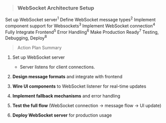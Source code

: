 >### WebSocket Architecture Setup 
<p>Set up WebSocket server<sup>1</sup>
Define WebSocket message types<sup>2</sup>
Implement component support for Websockets<sup>3</sup>
Implement WebSocket connection<sup>4</sup> 
Fully Integrate Frontend<sup>5</sup>
Error Handling<sup>6</sup>
Make Production Ready<sup>7</sup>
Testing, Debugging, Deploy<sup>8</sup>
	
>Action Plan Summary
1.	Set up WebSocket server
	- Server listens for client connections.
    
3.  **Design message formats** and integrate with frontend
    
4.  **Wire UI components** to WebSocket listener for real-time updates
    
5.  **Implement fallback mechanisms** and error handling
    
6.  **Test the full flow** (WebSocket connection → message flow → UI update)
    
7.  **Deploy WebSocket server** for production usage
<!--stackedit_data:
eyJoaXN0b3J5IjpbLTMzMjU5OTE1OSwtODgyNjg4MTI1LDQ5Nz
gxODgxMF19
-->